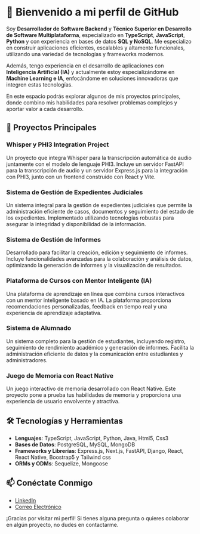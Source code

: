 # 👋 Bienvenido a mi perfil de GitHub

Soy **Desarrollador de Software Backend** y **Técnico Superior en Desarrollo de Software Multiplataforma**, especializado en **TypeScript**, **JavaScript**, **Python** y con experiencia en bases de datos **SQL y NoSQL**. Me especializo en construir aplicaciones eficientes, escalables y altamente funcionales, utilizando una variedad de tecnologías y frameworks modernos.

Además, tengo experiencia en el desarrollo de aplicaciones con **Inteligencia Artificial (IA)** y actualmente estoy especializándome en **Machine Learning e IA**, enfocándome en soluciones innovadoras que integren estas tecnologías.

En este espacio podrás explorar algunos de mis proyectos principales, donde combino mis habilidades para resolver problemas complejos y aportar valor a cada desarrollo.

## 🌟 Proyectos Principales

### Whisper y PHI3 Integration Project
Un proyecto que integra Whisper para la transcripción automática de audio juntamente con el modelo de lenguaje PHI3. Incluye un servidor FastAPI para la transcripción de audio y un servidor Express.js para la integración con PHI3, junto con un frontend construido con React y Vite.

### Sistema de Gestión de Expedientes Judiciales
Un sistema integral para la gestión de expedientes judiciales que permite la administración eficiente de casos, documentos y seguimiento del estado de los expedientes. Implementado utilizando tecnologías robustas para asegurar la integridad y disponibilidad de la información.

### Sistema de Gestión de Informes
Desarrollado para facilitar la creación, edición y seguimiento de informes. Incluye funcionalidades avanzadas para la colaboración y análisis de datos, optimizando la generación de informes y la visualización de resultados.

### Plataforma de Cursos con Mentor Inteligente (IA)
Una plataforma de aprendizaje en línea que combina cursos interactivos con un mentor inteligente basado en IA. La plataforma proporciona recomendaciones personalizadas, feedback en tiempo real y una experiencia de aprendizaje adaptativa.

### Sistema de Alumnado
Un sistema completo para la gestión de estudiantes, incluyendo registro, seguimiento de rendimiento académico y generación de informes. Facilita la administración eficiente de datos y la comunicación entre estudiantes y administradores.

### Juego de Memoria con React Native
Un juego interactivo de memoria desarrollado con React Native. Este proyecto pone a prueba tus habilidades de memoria y proporciona una experiencia de usuario envolvente y atractiva.

## 🛠 Tecnologías y Herramientas

- **Lenguajes**: TypeScript, JavaScript, Python, Java, Html5, Css3
- **Bases de Datos**: PostgreSQL, MySQL, MongoDB
- **Frameworks y Librerías**: Express.js, Next.js, FastAPI, Django, React, React Native, Boostrap5 y Tailwind css
- **ORMs y ODMs**: Sequelize, Mongoose

## 📫 Conéctate Conmigo

- [LinkedIn](https://www.linkedin.com/in/gabriel-acosta-5495b5166/)
- [Correo Electrónico](mailto:gabriacos@gmail.com)

¡Gracias por visitar mi perfil! Si tienes alguna pregunta o quieres colaborar en algún proyecto, no dudes en contactarme.


<!---
gabykap29/gabykap29 is a ✨ special ✨ repository because its `README.md` (this file) appears on your GitHub profile.
You can click the Preview link to take a look at your changes.
--->

